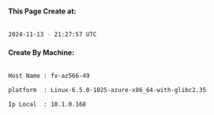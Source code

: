 
   
#### This Page Create at:

```bash

2024-11-13 - 21:27:57 UTC

```

#### Create By Machine:

```bash

Host Name : fv-az566-49

platform  : Linux-6.5.0-1025-azure-x86_64-with-glibc2.35

Ip Local  : 10.1.0.168

```

